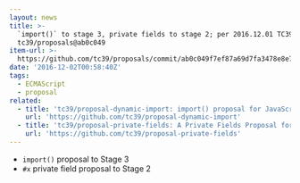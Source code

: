 ```yaml
---
layout: news
title: >-
  `import()` to stage 3, private fields to stage 2; per 2016.12.01 TC39 ·
  tc39/proposals@ab0c049
item-url: >-
  https://github.com/tc39/proposals/commit/ab0c049f7ef87a69d7fa3478e8e7a1ed035e9838
date: '2016-12-02T00:58:40Z'
tags:
  - ECMAScript
  - proposal
related:
  - title: 'tc39/proposal-dynamic-import: import() proposal for JavaScript'
    url: 'https://github.com/tc39/proposal-dynamic-import'
  - title: 'tc39/proposal-private-fields: A Private Fields Proposal for ECMAScript'
    url: 'https://github.com/tc39/proposal-private-fields'
---
```

- `import()` proposal to Stage 3
- `#x` private field proposal to Stage 2
